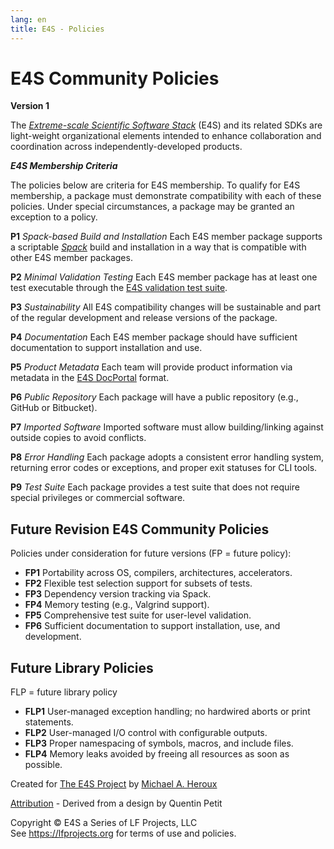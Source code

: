 ```yaml
---
lang: en
title: E4S - Policies
---
```


# E4S Community Policies

**Version 1**

The [*Extreme-scale Scientific Software
Stack*](https://e4s-project.github.io/) (E4S) and its related SDKs are
light-weight organizational elements intended to enhance collaboration
and coordination across independently-developed products.

***E4S Membership Criteria***

The policies below are criteria for E4S membership. To qualify for E4S
membership, a package must demonstrate compatibility with each of these
policies. Under special circumstances, a package may be granted an
exception to a policy.

**P1** *Spack-based Build and Installation* Each E4S member package
supports a scriptable [*Spack*](https://spack.io/) build and
installation in a way that is compatible with other E4S member packages.

**P2** *Minimal Validation Testing* Each E4S member package has at least
one test executable through the [E4S validation test
suite](https://github.com/E4S-Project/testsuite).

**P3** *Sustainability* All E4S compatibility changes will be
sustainable and part of the regular development and release versions of
the package.

**P4** *Documentation* Each E4S member package should have sufficient
documentation to support installation and use.

**P5** *Product Metadata* Each team will provide product information via
metadata in the [E4S
DocPortal](https://e4s-project.github.io/DocPortal.html) format.

**P6** *Public Repository* Each package will have a public repository
(e.g., GitHub or Bitbucket).

**P7** *Imported Software* Imported software must allow building/linking
against outside copies to avoid conflicts.

**P8** *Error Handling* Each package adopts a consistent error handling
system, returning error codes or exceptions, and proper exit statuses
for CLI tools.

**P9** *Test Suite* Each package provides a test suite that does not
require special privileges or commercial software.

## Future Revision E4S Community Policies

Policies under consideration for future versions (FP = future policy):

-   **FP1** Portability across OS, compilers, architectures,
    accelerators.
-   **FP2** Flexible test selection support for subsets of tests.
-   **FP3** Dependency version tracking via Spack.
-   **FP4** Memory testing (e.g., Valgrind support).
-   **FP5** Comprehensive test suite for user-level validation.
-   **FP6** Sufficient documentation to support installation, use, and
    development.

## Future Library Policies

FLP = future library policy

-   **FLP1** User-managed exception handling; no hardwired aborts or
    print statements.
-   **FLP2** User-managed I/O control with configurable outputs.
-   **FLP3** Proper namespacing of symbols, macros, and include files.
-   **FLP4** Memory leaks avoided by freeing all resources as soon as
    possible.

Created for [The E4S Project](https://e4s-project.github.io) by [Michael
A. Heroux](https://maherou.github.io/)

[Attribution](credit.html) - Derived from a design by Quentin Petit

Copyright © E4S a Series of LF Projects, LLC\
See <https://lfprojects.org> for terms of use and policies.
